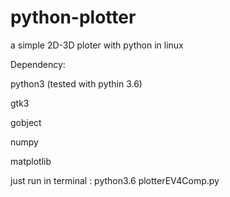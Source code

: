 # python-plotter
a simple 2D-3D ploter with python in linux 

Dependency:

python3 (tested with pythin 3.6)

gtk3

gobject

numpy

matplotlib

just run in terminal :  python3.6 plotterEV4Comp.py 

